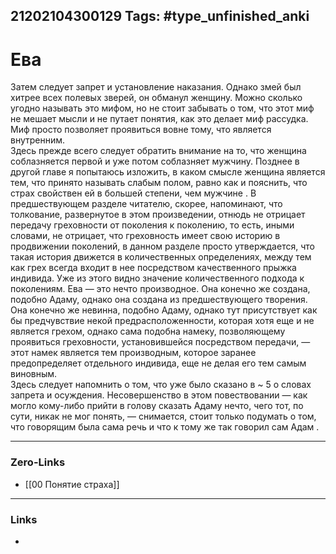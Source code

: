 21202104300129
Tags: #type_unfinished_anki
---
# Ева

Затем следует запрет и установление наказания. Однако змей был хитрее всех полевых зверей, он обманул женщину. Можно сколько угодно называть это мифом, но не стоит забывать о том, что этот миф не мешает мысли и не путает понятия, как это делает миф рассудка. Миф просто позволяет проявиться вовне тому, что является внутренним.<br>Здесь прежде всего следует обратить внимание на то, что женщина соблазняется первой и уже потом соблазняет мужчину. Позднее в другой главе я попытаюсь изложить, в каком смысле женщина является тем, что принято называть слабым полом, равно как и пояснить, что страх свойствен ей в большей степени, чем мужчине . В предшествующем разделе читателю, скорее, напоминают, что толкование, развернутое в этом произведении, отнюдь не отрицает передачу греховности от поколения к поколению, то есть, иными словами, не отрицает, что греховность имеет свою историю в продвижении поколений, в данном разделе просто утверждается, что такая история движется в количественных определениях, между тем как грех всегда входит в нее посредством качественного прыжка индивида. Уже из этого видно значение количественного подхода к поколениям. Ева — это нечто производное. Она конечно же создана, подобно Адаму, однако она создана из предшествующего творения. Она конечно же невинна, подобно Адаму, однако тут присутствует как бы предчувствие некой предрасположенности, которая хотя еще и не является грехом, однако сама подобна намеку, позволяющему проявиться греховности, установившейся посредством передачи, — этот намек является тем производным, которое заранее предопределяет отдельного индивида, еще не делая его тем самым виновным.<br>Здесь следует напомнить о том, что уже было сказано в ~ 5 о словах запрета и осуждения. Несовершенство в этом повествовании — как могло кому-либо прийти в голову сказать Адаму нечто, чего тот, по сути, никак не мог понять, — снимается, стоит только подумать о том, что говорящим была сама речь и что к тому же так говорил сам Адам .

---
### Zero-Links
- [[00 Понятие страха]]
---
### Links
-